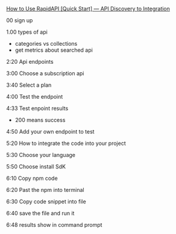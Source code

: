 [How to Use RapidAPI [Quick Start] — API Discovery to Integration](https://www.youtube.com/watch?v=ViaBzK11EkE&t=281s)

00 sign up

1.00 types of api 
- categories vs collections
- get metrics about searched api

2:20 Api endpoints

3:00 Choose a subscription api

3:40 Select a plan

4:00 Test the endpoint

4:33 Test enpoint results
  - 200 means success

4:50 Add your own endpoint to test

5:20 How to integrate the code into your project

5:30 Choose your language

5:50 Choose install SdK

6:10 Copy npm code

6:20 Past the npm into terminal

6:30 Copy code snippet into file

6:40 save the file and run it

6:48 results show in command prompt



